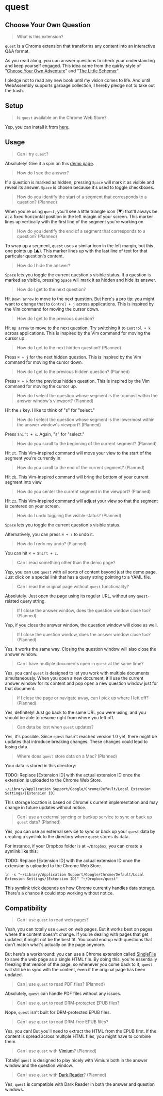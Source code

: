 # quest

## Choose Your Own Question

> What is this extension?

`quest` is a Chrome extension that transforms any content into an interactive Q&A format.

As you read along, you can answer questions to check your understanding and keep yourself engaged. This idea came from the quirky style of "[Choose Your Own Adventure](https://www.goodreads.com/genres/choose-your-own-adventure)" and "[The Little Schemer](https://www.goodreads.com/en/book/show/548914.The_Little_Schemer)".

I pledge not to read any new book until my vision comes to life. And until WebAssembly supports garbage collection, I hereby pledge not to take out the trash.

## Setup

> Is `quest` available on the Chrome Web Store?

Yep, you can install it from [here](https://chromewebstore.google.com/detail/quest/pbgjongjakhehokeemfciihdpdlmgche).

## Usage

> Can I try `quest`?

Absolutely! Give it a spin on this [demo page](https://paulgraham.com/start.html?quest=https://raw.githubusercontent.com/8ta4/quests/e313eabecc5e6c78e6c75a6ca7f02c5dd38d92cb/paulgraham.com/start.html/quest.yaml).

> How do I see the answer?

If a question is marked as hidden, pressing `Space` will mark it as visible and reveal its answer. `Space` is chosen because it's used to toggle checkboxes.

> How do you identify the start of a segment that corresponds to a question? (Planned)

When you're using `quest`, you'll see a little triangle icon (▼) that'll always be at a fixed horizontal position in the left margin of your screen. This marker lines up vertically with the first line of the segment you're working on.

> How do you identify the end of a segment that corresponds to a question? (Planned)

To wrap up a segment, `quest` uses a similar icon in the left margin, but this one points up (▲). This marker lines up with the last line of text for that particular question's content.

> How do I hide the answer?

`Space` lets you toggle the current question's visible status. If a question is marked as visible, pressing `Space` will mark it as hidden and hide its answer.

> How do I get to the next question?

Hit `Down arrow` to move to the next question. But here's a pro tip: you might want to change that to `Control + j` across applications. This is inspired by the Vim command for moving the cursor down.

> How do I get to the previous question?

Hit `Up arrow` to move to the next question. Try switching it to `Control + k` across applications. This is inspired by the Vim command for moving the cursor up.

> How do I get to the next hidden question? (Planned)

Press `⌘ + j` for the next hidden question. This is inspired by the Vim command for moving the cursor down.

> How do I get to the previous hidden question? (Planned)

Press `⌘ + k` for the previous hidden question. This is inspired by the Vim command for moving the cursor up.

> How do I select the question whose segment is the topmost within the answer window's viewport? (Planned)

Hit the `s` key. I like to think of "s" for "select."

> How do I select the question whose segment is the lowermost within the answer window's viewport? (Planned)

Press `Shift + s`. Again, "s" for "select."

> How do you scroll to the beginning of the current segment? (Planned)

Hit `zt`. This Vim-inspired command will move your view to the start of the segment you're currently in.

> How do you scroll to the end of the current segment? (Planned)

Hit `zb`. This Vim-inspired command will bring the bottom of your current segment into view.

> How do you center the current segment in the viewport? (Planned)

Hit `zz`. This Vim-inspired command will adjust your view so that the segment is centered on your screen.

> How do I undo toggling the visible status? (Planned)

`Space` lets you toggle the current question's visible status.

Alternatively, you can press `⌘ + z` to undo it.

> How do I redo my undo? (Planned)

You can hit `⌘ + Shift + z`.

> Can I read something other than the demo page?

Yep, you can use `quest` with all sorts of content beyond just the demo page. Just click on a special link that has a query string pointing to a YAML file.

> Can I read the original page without `quest` functionality?

Absolutely. Just open the page using its regular URL, without any `quest`-related query string.

> If I close the answer window, does the question window close too? (Planned)

Yep, if you close the answer window, the question window will close as well.

> If I close the question window, does the answer window close too? (Planned)

Yes, it works the same way. Closing the question window will also close the answer window.

> Can I have multiple documents open in `quest` at the same time?

Yes, you can! `quest` is designed to let you work with multiple documents simultaneously. When you open a new document, it'll use the current answer window for its content and pop open a new question window just for that document.

> If I close the page or navigate away, can I pick up where I left off? (Planned)

Yes, definitely! Just go back to the same URL you were using, and you should be able to resume right from where you left off.

> Can data be lost when `quest` updates?

Yes, it's possible. Since `quest` hasn't reached version 1.0 yet, there might be updates that introduce breaking changes. These changes could lead to losing data.

> Where does `quest` store data on a Mac? (Planned)

Your data is stored in this directory:

TODO: Replace [Extension ID] with the actual extension ID once the extension is uploaded to the Chrome Web Store.

```
~/Library/Application Support/Google/Chrome/Default/Local Extension Settings/[Extension ID]
```

This storage location is based on Chrome's current implementation and may change in future updates without notice.

> Can I use an external syncing or backup service to sync or back up `quest` data? (Planned)

Yes, you can use an external service to sync or back up your `quest` data by creating a symlink to the directory where `quest` stores its data.

For instance, if your Dropbox folder is at `~/Dropbox`, you can create a symlink like this:

TODO: Replace [Extension ID] with the actual extension ID once the extension is uploaded to the Chrome Web Store.

```
ln -s "~/Library/Application Support/Google/Chrome/Default/Local Extension Settings/[Extension ID]" "~/Dropbox/quest"
```

This symlink trick depends on how Chrome currently handles data storage. There's a chance it could stop working without notice.

## Compatibility

> Can I use `quest` to read web pages?

Yeah, you can totally use `quest` on web pages. But it works best on pages where the content doesn't change. If you're dealing with pages that get updated, it might not be the best fit. You could end up with questions that don't match what's actually on the page anymore.

But here's a workaround: you can use a Chrome extension called [SingleFile](https://github.com/gildas-lormeau/SingleFile) to save the web page as a single HTML file. By doing this, you're essentially freezing that version of the page, so whenever you come back to it, `quest` will still be in sync with the content, even if the original page has been updated.

> Can I use `quest` to read PDF files? (Planned)

Absolutely, `quest` can handle PDF files without any issues.

> Can I use `quest` to read DRM-protected EPUB files?

Nope, `quest` isn't built for DRM-protected EPUB files.

> Can I use `quest` to read DRM-free EPUB files?

Yes, you can! But you'll need to extract the HTML from the EPUB first. If the content is spread across multiple HTML files, you might have to combine them.

> Can I use `quest` with [Vimium](https://github.com/philc/vimium)? (Planned)

Totally! `quest` is designed to play nicely with Vimium both in the answer window and the question window.

> Can I use `quest` with [Dark Reader](https://github.com/darkreader/darkreader)? (Planned)

Yes, `quest` is compatible with Dark Reader in both the answer and question windows.
